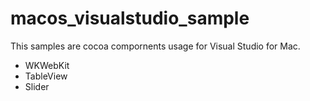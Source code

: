 # macos_visualstudio_sample

This samples are cocoa compornents usage for Visual Studio for Mac.

* WKWebKit
* TableView
* Slider
